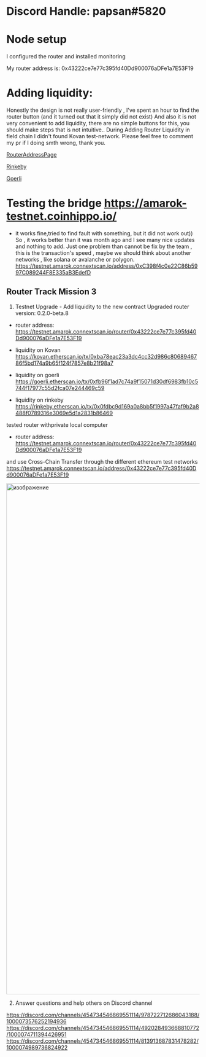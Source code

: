 # Discord Handle: papsan#5820

# Node setup
I configured the router and installed monitoring

My router address is: 0x43222ce7e77c395fd40Dd900076aDFe1a7E53F19

# Adding liquidity:
Honestly the design is not really user-friendly , I've spent an hour to find the router button (and it turned out that it simply did not exist)
And also it is not very convenient to add liquidity, there are no simple buttons for this, you should make steps that is not intuitive.. 
During Adding Router Liquidity in field chain I didn't found Kovan test-network. Please feel free to comment my pr if I doing smth wrong, thank you.

[RouterAddressPage](https://testnet.amarok.connextscan.io/router/0x43222ce7e77c395fd40Dd900076aDFe1a7E53F19)

 [Rinkeby](https://rinkeby.etherscan.io/tx/0x84a32e5488fa73bec9185eefeaec1577b6287cd9d86210ef02fa94f80e4891fd)
  
  [Goerli]((https://goerli.etherscan.io/tx/0x038adcad7ddba1950a3d66bd24c3060814bac4b5898acfcfef276e58b63d53ae))

# Testing the bridge https://amarok-testnet.coinhippo.io/ 
- it works fine,tried to find fault with something, but it did not work out)) So , it works better than it was month ago and I see many nice updates and nothing to add. 
Just one problem than cannot be fix by the team , this is the transaction's speed , maybe we should think about another networks , like solana or avalanche or polygon. 
https://testnet.amarok.connextscan.io/address/0xC398f4c0e22C86b5997C089244F8E335aB3EdefD

## Router Track Mission 3 

1) Testnet Upgrade - Add liquidity to the new contract 
Upgraded router version: 0.2.0-beta.8 

- router address: https://testnet.amarok.connextscan.io/router/0x43222ce7e77c395fd40Dd900076aDFe1a7E53F19

- liquidity on Kovan
   https://kovan.etherscan.io/tx/0xba78eac23a3dc4cc32d986c8068946786f5bd174a9b65f124f7857e8b21f98a7

- liquidity on goerli
   https://goerli.etherscan.io/tx/0xfb96f1ad7c74a9f15071d30df6983fb10c5744f17977c55d2fca07e244469c59

- liquidity on rinkeby
   https://rinkeby.etherscan.io/tx/0x0fdbc9d169a0a8bb5f1997a47faf9b2a8488f0789316e3069e5d1a2831b86469


tested router withprivate local computer 
- router address: https://testnet.amarok.connextscan.io/router/0x43222ce7e77c395fd40Dd900076aDFe1a7E53F19

and use Cross-Chain Transfer through the different ethereum test networks
https://testnet.amarok.connextscan.io/address/0x43222ce7e77c395fd40Dd900076aDFe1a7E53F19

<img width="1331" alt="изображение" src="https://user-images.githubusercontent.com/60162575/180480360-3c8240bb-d0bc-48cf-8493-d6166f716002.png">


2)  Answer questions and help others on Discord channel

https://discord.com/channels/454734546869551114/978722712686043188/1000073576252194936
https://discord.com/channels/454734546869551114/492028493668810772/1000074711394426951
https://discord.com/channels/454734546869551114/813913687831478282/1000074989736824922
